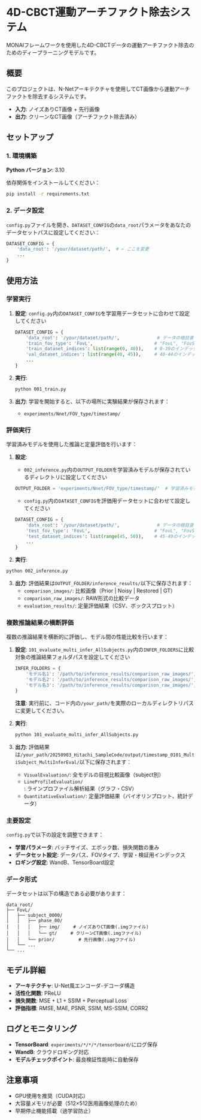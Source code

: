 # 4D-CBCT運動アーチファクト除去システム

MONAIフレームワークを使用した4D-CBCTデータの運動アーチファクト除去のためのディープラーニングモデルです。

## 概要

このプロジェクトは、N-Netアーキテクチャを使用してCT画像から運動アーチファクトを除去するシステムです。
- **入力**: ノイズありCT画像 + 先行画像
- **出力**: クリーンなCT画像（アーチファクト除去済み）

## セットアップ

### 1. 環境構築

**Python バージョン**: 3.10

依存関係をインストールしてください：

```bash
pip install -r requirements.txt
```

### 2. データ設定

`config.py`ファイルを開き、`DATASET_CONFIG`の`data_root`パラメータをあなたのデータセットパスに設定してください：

```python
DATASET_CONFIG = {
    'data_root': '/your/dataset/path/',  # ← ここを変更
    ...
}
```

## 使用方法

### 学習実行

1. **設定**: `config.py`内の`DATASET_CONFIG`を学習用データセットに合わせて設定してください
   ```python
   DATASET_CONFIG = {
       'data_root': '/your/dataset/path/',              # データの根目录（文字列）
       'train_fov_type': 'FovL',                       # "FovL", "FovS_180", "FovS_360"のいずれか（文字列）
       'train_dataset_indices': list(range(0, 40)),    # 0-39のインデックス（リスト）
       'val_dataset_indices': list(range(40, 45)),     # 40-44のインデックス（リスト）
       ...
   }
   ```

2. **実行**:
   ```bash
   python 001_train.py
   ```

3. **出力**: 学習を開始すると、以下の場所に実験結果が保存されます：
   - `experiments/Nnet/FOV_type/timestamp/`

### 評価実行

学習済みモデルを使用した推論と定量評価を行います：

1. **設定**: 
   - `002_inference.py`内の`OUTPUT_FOLDER`を学習済みモデルが保存されているディレクトリに設定してください
   ```python
   OUTPUT_FOLDER = 'experiments/Nnet/FOV_type/timestamp/'  # 学習済みモデルのパス
   ```
   
   - `config.py`内の`DATASET_CONFIG`を評価用データセットに合わせて設定してください
   ```python
   DATASET_CONFIG = {
       'data_root': '/your/dataset/path/',              # データの根目录（文字列）
       'test_fov_type': 'FovL',                        # "FovL", "FovS_180", "FovS_360"のいずれか（文字列）
       'test_dataset_indices': list(range(45, 50)),    # 45-49のインデックス（リスト）
       ...
   }
   ```
2. **実行**:

```bash
python 002_inference.py
```

3. **出力**: 評価結果は`OUTPUT_FOLDER/inference_results/`以下に保存されます：
   - `comparison_images/`: 比較画像（Prior | Noisy | Restored | GT）
   - `comparison_raw_images/`: RAW形式の比較データ
   - `evaluation_results/`: 定量評価結果（CSV、ボックスプロット）

### 複数推論結果の横断評価

複数の推論結果を横断的に評価し、モデル間の性能比較を行います：

1. **設定**: `101_evaluate_multi_infer_AllSubjects.py`内の`INFER_FOLDERS`に比較対象の推論結果フォルダパスを設定してください
   ```python
   INFER_FOLDERS = {
       'モデル名1': '/path/to/inference_results/comparison_raw_images/',
       'モデル名2': '/path/to/inference_results/comparison_raw_images/',
       'モデル名3': '/path/to/inference_results/comparison_raw_images/',
   }
   ```
   
   **注意**: 実行前に、コード内の`/your_path/`を実際のローカルディレクトリパスに変更してください。

2. **実行**:
   ```bash
   python 101_evaluate_multi_infer_AllSubjects.py
   ```

3. **出力**: 評価結果は`/your_path/20250903_Hitachi_SampleCode/output/timestamp_0101_MultiSubject_MultiInferEval/`以下に保存されます：
   - `VisualEvaluation/`: 全モデルの目視比較画像（subject別）
   - `LineProfileEvaluation/`: ラインプロファイル解析結果（グラフ・CSV）
   - `QuantitativeEvaluation/`: 定量評価結果（バイオリンプロット、統計データ）

### 主要設定

`config.py`で以下の設定を調整できます：

- **学習パラメータ**: バッチサイズ、エポック数、損失関数の重み
- **データセット設定**: データパス、FOVタイプ、学習・検証用インデックス
- **ロギング設定**: WandB、TensorBoard設定

### データ形式

データセットは以下の構造である必要があります：

```
data_root/
├── FovL/
│   ├── subject_0000/
│   │   ├── phase_00/
│   │   │   ├── img/     # ノイズありCT画像(.imgファイル)
│   │   │   └── gt/     # クリーンCT画像(.imgファイル)
│   │   └── prior/         # 先行画像(.imgファイル)
│   └── ...
└── ...
```

## モデル詳細

- **アーキテクチャ**: U-Net風エンコーダ-デコーダ構造
- **活性化関数**: PReLU
- **損失関数**: MSE + L1 + SSIM + Perceptual Loss
- **評価指標**: RMSE, MAE, PSNR, SSIM, MS-SSIM, CORR2

## ログとモニタリング

- **TensorBoard**: `experiments/*/*/*/tensorboard/`にログ保存
- **WandB**: クラウドロギング対応
- **モデルチェックポイント**: 最良検証性能時に自動保存

## 注意事項

- GPU使用を推奨（CUDA対応）
- 大容量メモリが必要（512×512医用画像処理のため）
- 早期停止機能搭載（過学習防止）